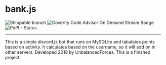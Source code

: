 # bank.js
![Shippable branch](https://img.shields.io/shippable/5444c5ecb904a4b21567b0ff/master.svg?style=for-the-badge) ![Coverity Code Advisor On Demand Stream Badge](https://img.shields.io/coverity/ondemand/streams/STREAM.svg?style=for-the-badge) ![PyPI - Status](https://img.shields.io/pypi/status/Django.svg?style=for-the-badge)
___
This is a simple discord.js bot that runs on MySQLite and tabulates points based on activity. It calculates based on the username, so it will add on in other servers. Developed 2018 by UnbalancedForces. This is a finished project.
